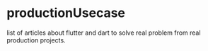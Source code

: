 # productionUsecase
list of articles about flutter and dart to solve real problem from real production projects.
